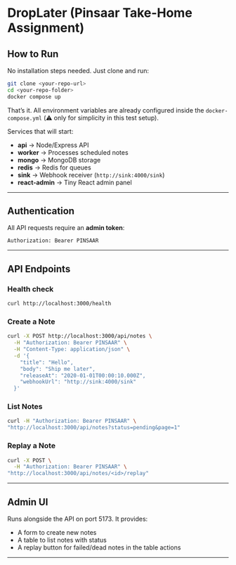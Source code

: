 
# DropLater (Pinsaar Take-Home Assignment)

## How to Run

No installation steps needed. Just clone and run:

```bash
git clone <your-repo-url>
cd <your-repo-folder>
docker compose up
```

That’s it. All environment variables are already configured inside the `docker-compose.yml` (⚠️ only for simplicity in this test setup).

Services that will start:

* **api** → Node/Express API
* **worker** → Processes scheduled notes
* **mongo** → MongoDB storage
* **redis** → Redis for queues
* **sink** → Webhook receiver (`http://sink:4000/sink`)
* **react-admin** → Tiny React admin panel

---

## Authentication

All API requests require an **admin token**:

```
Authorization: Bearer PINSAAR
```

---

## API Endpoints

### Health check

```bash
curl http://localhost:3000/health
```

### Create a Note

```bash
curl -X POST http://localhost:3000/api/notes \
  -H "Authorization: Bearer PINSAAR" \
  -H "Content-Type: application/json" \
  -d '{
    "title": "Hello",
    "body": "Ship me later",
    "releaseAt": "2020-01-01T00:00:10.000Z",
    "webhookUrl": "http://sink:4000/sink"
  }'
```

### List Notes

```bash
curl -H "Authorization: Bearer PINSAAR" \
"http://localhost:3000/api/notes?status=pending&page=1"
```

### Replay a Note

```bash
curl -X POST \
  -H "Authorization: Bearer PINSAAR" \
"http://localhost:3000/api/notes/<id>/replay"
```

---

## Admin UI

Runs alongside the API on port 5173.
It provides:

* A form to create new notes
* A table to list notes with status
* A replay button for failed/dead notes in the table actions

---
